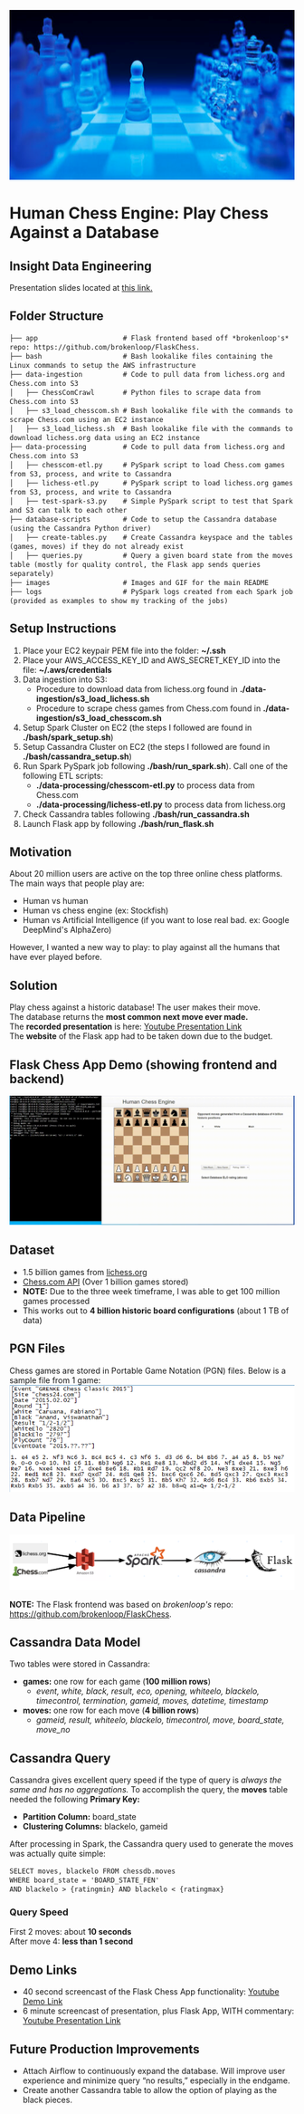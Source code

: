 <p align="center">
    <img src="images/chess-cover.PNG" width="800" height="300"/>
</p>

# Human Chess Engine: Play Chess Against a Database
## Insight Data Engineering  
Presentation slides located at [this link.](https://docs.google.com/presentation/d/1T-4T8UEvlTqryb12pExy90lKWwECutIUUivGWsC7EtM/edit?usp=sharing)

## Folder Structure
```
├── app                     # Flask frontend based off *brokenloop's* repo: https://github.com/brokenloop/FlaskChess.  
├── bash                    # Bash lookalike files containing the Linux commands to setup the AWS infrastructure  
├── data-ingestion          # Code to pull data from lichess.org and Chess.com into S3  
│   ├── ChessComCrawl       # Python files to scrape data from Chess.com into S3  
│   ├── s3_load_chesscom.sh # Bash lookalike file with the commands to scrape Chess.com using an EC2 instance  
│   ├── s3_load_lichess.sh  # Bash lookalike file with the commands to download lichess.org data using an EC2 instance  
├── data-processing         # Code to pull data from lichess.org and Chess.com into S3  
│   ├── chesscom-etl.py     # PySpark script to load Chess.com games from S3, process, and write to Cassandra  
│   ├── lichess-etl.py      # PySpark script to load lichess.org games from S3, process, and write to Cassandra  
│   ├── test-spark-s3.py    # Simple PySpark script to test that Spark and S3 can talk to each other  
├── database-scripts        # Code to setup the Cassandra database (using the Cassandra Python driver)  
│   ├── create-tables.py    # Create Cassandra keyspace and the tables (games, moves) if they do not already exist  
│   ├── queries.py          # Query a given board state from the moves table (mostly for quality control, the Flask app sends queries separately)  
├── images                  # Images and GIF for the main README  
├── logs                    # PySpark logs created from each Spark job (provided as examples to show my tracking of the jobs)  
```
## Setup Instructions
1. Place your EC2 keypair PEM file into the folder: **~/.ssh**
2. Place your AWS_ACCESS_KEY_ID and AWS_SECRET_KEY_ID into the file: **~/.aws/credentials**
3. Data ingestion into S3:
    + Procedure to download data from lichess.org found in **./data-ingestion/s3_load_lichess.sh**
    + Procedure to scrape chess games from Chess.com found in **./data-ingestion/s3_load_chesscom.sh**
4. Setup Spark Cluster on EC2 (the steps I followed are found in  **./bash/spark_setup.sh**)
5. Setup Cassandra Cluster on EC2 (the steps I followed are found in  **./bash/cassandra_setup.sh**)
6. Run Spark PySpark job following **./bash/run_spark.sh**). Call one of the following ETL scripts:
    +  **./data-processing/chesscom-etl.py** to process data from Chess.com
    +  **./data-processing/lichess-etl.py** to process data from lichess.org
7. Check Cassandra tables following **./bash/run_cassandra.sh**
8. Launch Flask app by following **./bash/run_flask.sh**

## Motivation
About 20 million users are active on the top three online chess platforms. The main ways that people play are:
- Human vs human
- Human vs chess engine (ex: Stockfish)
- Human vs Artificial Intelligence (if you want to lose real bad. ex: Google DeepMind's AlphaZero)

However, I wanted a new way to play: to play against all the humans that have ever played before.

## Solution
Play chess against a historic database! The user makes their move.  
The database returns the **most common next move ever made.**  
The **recorded presentation** is here: [Youtube Presentation Link](https://www.youtube.com/watch?v=t3KEKx6tMcY)  
The **website** of the Flask app had to be taken down due to the budget.  

## Flask Chess App Demo (showing frontend and backend)
<p align="center">
    <img src="images/chess-demo-final.gif"/>
</p>

## Dataset
- 1.5 billion games from [lichess.org](https://database.lichess.org/)
- [Chess.com API](https://www.chess.com/news/view/published-data-api) (Over 1 billion games stored)  
- **NOTE:** Due to the three week timeframe, I was able to get 100 million games processed
- This works out to **4 billion historic board configurations** (about 1 TB of data)

## PGN Files
Chess games are stored in Portable Game Notation (PGN) files. Below is a sample file from 1 game:
<img src="images/pgn-file.png">

## Data Pipeline
<img src="images/pipeline.PNG">  

**NOTE:** The Flask frontend was based on *brokenloop's* repo: https://github.com/brokenloop/FlaskChess. 

## Cassandra Data Model
Two tables were stored in Cassandra:
- **games:** one row for each game (**100 million rows**)
    + *event, white, black, result, eco, opening, whiteelo, blackelo, timecontrol, termination, gameid, moves, datetime, timestamp*
- **moves:** one row for each move (**4 billion rows**)
    + *gameid, result, whiteelo, blackelo, timecontrol, move, board_state, move_no*

## Cassandra Query
Cassandra gives excellent query speed if the type of query is *always the same and has no aggregations.*
To accomplish the query, the **moves** table needed the following **Primary Key:**
- **Partition Column:** board_state
- **Clustering Columns:** blackelo, gameid 

After processing in Spark, the Cassandra query used to generate the moves was actually quite simple:
```
SELECT moves, blackelo FROM chessdb.moves
WHERE board_state = 'BOARD_STATE_FEN' 
AND blackelo > {ratingmin} AND blackelo < {ratingmax}
```

### Query Speed  
First 2 moves: about **10 seconds**  
After move 4: **less than 1 second**

## Demo Links
- 40 second screencast of the Flask Chess App functionality: [Youtube Demo Link](https://www.youtube.com/watch?v=Wm0CyzB7CR4)
- 6 minute screencast of presentation, plus Flask App, WITH commentary: [Youtube Presentation Link](https://www.youtube.com/watch?v=t3KEKx6tMcY)

## Future Production Improvements
- Attach Airflow to continuously expand the database. Will improve user experience and minimize query 
“no results,” especially in the endgame.
- Create another Cassandra table to allow the option of playing as the black pieces.